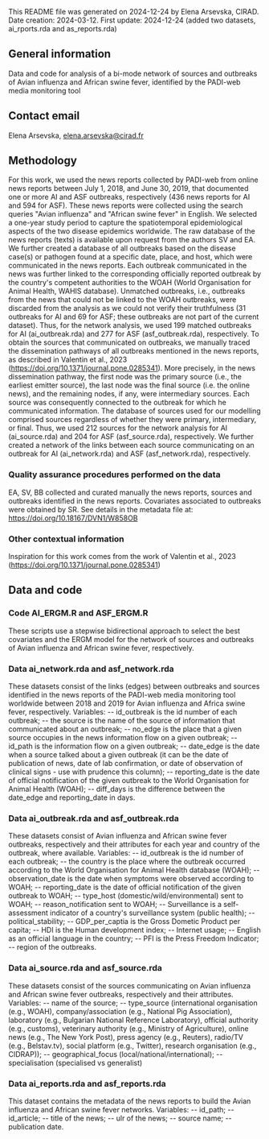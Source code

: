 This README file was generated on 2024-12-24 by Elena Arsevska, CIRAD.
Date creation: 2024-03-12.
First update: 2024-12-24 (added two datasets, ai_rports.rda and as_reports.rda)

## General information
Data and code for analysis of a bi-mode network of sources and outbreaks of Avian influenza and African swine fever, identified by the PADI-web media monitoring tool

## Contact email
Elena Arsevska, elena.arsevska@cirad.fr

## Methodology 

For this work, we used the news reports collected by PADI-web from online news reports between July 1, 2018, and June 30, 2019, that documented one or more AI and ASF outbreaks, respectively (436 news reports for AI and 594 for ASF). These news reports were collected using the search queries "Avian influenza" and "African swine fever" in English. We selected a one-year study period to capture the spatiotemporal epidemiological aspects of the two disease epidemics worldwide. The raw database of the news reports (texts) is available upon request from the authors SV and EA. 
We further created a database of all outbreaks based on the disease case(s) or pathogen found at a specific date, place, and host, which were communicated in the news reports. Each outbreak communicated in the news was further linked to the corresponding officially reported outbreak by the country's competent authorities to the WOAH (World Organisation for Animal Health, WAHIS database). Unmatched outbreaks, i.e., outbreaks from the news that could not be linked to the WOAH outbreaks, were discarded from the analysis as we could not verify their truthfulness (31 outbreaks for AI and 69 for ASF; these outbreaks are not part of the current dataset). Thus, for the network analysis, we used 199 matched outbreaks for AI (ai_outbreak.rda) and 277 for ASF (asf_outbreak.rda), respectively. 
To obtain the sources that communicated on outbreaks, we manually traced the dissemination pathways of all outbreaks mentioned in the news reports, as described in Valentin et al., 2023 (https://doi.org/10.1371/journal.pone.0285341). More precisely, in the news dissemination pathway, the first node was the primary source (i.e., the earliest emitter source), the last node was the final source (i.e. the online news), and the remaining nodes, if any, were intermediary sources. 
Each source was consequently connected to the outbreak for which he communicated information. The database of sources used for our modelling comprised sources regardless of whether they were primary, intermediary, or final. Thus, we used 212 sources for the network analysis for AI (ai_source.rda) and 204 for ASF (asf_source.rda), respectively. 
We further created a network of the links between each source communicating on an outbreak for AI (ai_network.rda) and ASF (asf_network.rda), respectively. 

### Quality assurance procedures performed on the data

EA, SV, BB collected and curated manually the news reports, sources and outbreaks identified in the news reports. Covariates associated to outbreaks were obtained by SR. See details in the metadata file at: https://doi.org/10.18167/DVN1/W858OB

### Other contextual information

Inspiration for this work comes from the work of Valentin et al., 2023 (https://doi.org/10.1371/journal.pone.0285341)

## Data and code

### Code AI_ERGM.R and ASF_ERGM.R
These scripts use a stepwise bidirectional approach to select the best covariates and the ERGM model for the network of sources and outbreaks of Avian influenza and African swine fever, respectively.

### Data ai_network.rda and asf_network.rda
These datasets consist of the links (edges) between outbreaks and sources identified in the news reports of the PADI-web media monitoring tool worldwide between 2018 and 2019 for Avian influenza and Africa swine fever, respectively. 
Variables:
-- id_outbreak is the id number of each outbreak; 
-- the source is the name of the source of information that communicated about an outbreak; 
-- no_edge is the place that a given source occupies in the news information flow on a given outbreak; 
-- id_path is the information flow on a given outbreak; 
-- date_edge is the date when a source talked about a given outbreak (it can be the date of publication of news, date of lab confirmation, or date of observation of clinical signs - use with prudence this column); 
-- reporting_date is the date of official notification of the given outbreak to the World Organisation for Animal Health (WOAH); 
-- diff_days is the difference between the date_edge and reporting_date in days.

### Data ai_outbreak.rda and asf_outbreak.rda
These datasets consist of Avian influenza and African swine fever outbreaks, respectively and their attributes for each year and country of the outbreak, where available.
Variables:
-- id_outbreak is the id number of each outbreak; 
-- the country is the place where the outbreak occurred according to the World Organisation for Animal Health database (WOAH); 
-- observation_date is the date when symptoms were observed according to WOAH; 
-- reporting_date is the date of official notification of the given outbreak to WOAH; 
-- type_host (domestic/wild/environmental) sent to WOAH; 
-- reason_notification sent to WOAH; 
-- Surveillance is a self-assessment indicator of a country's surveillance system (public health); 
-- political_stability; 
-- GDP_per_captia is the Gross Dometic Product per capita; 
-- HDI is the Human development index; 
-- Internet usage; 
-- English as an official language in the country; 
-- PFI is the Press Freedom Indicator; 
-- region of the outbreaks.

### Data ai_source.rda and asf_source.rda
These datasets consist of the sources communicating on Avian influenza and African swine fever outbreaks, respectively and their attributes.
Variables:
-- name of the source;
-- type_source (international organisation (e.g., WOAH), company/association (e.g., National Pig Association), laboratory (e.g., Bulgarian National Reference Laboratory), official authority (e.g., customs), veterinary authority  (e.g., Ministry of Agriculture), online news (e.g., The New York Post), press agency (e.g., Reuters), radio/TV  (e.g., Belstav.tv), social platform (e.g., Twitter), research organisation (e.g., CIDRAP)); 
-- geographical_focus (local/national/international); 
-- specialisation (specialised vs generalist)

### Data ai_reports.rda and asf_reports.rda
This dataset contains the metadata of the news reports to build the Avian influenza and African swine fever networks.
Variables:
-- id_path;
-- id_article;
-- title of the news; 
-- ulr of the news; 
-- source name; 
-- publication date.